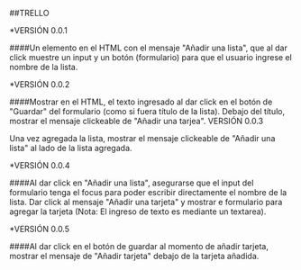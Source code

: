 ##TRELLO

*VERSIÓN 0.0.1

####Un elemento en el HTML con el mensaje "Añadir una lista", que al dar click muestre un input y un botón (formulario) para que el usuario ingrese el nombre de la lista.

*VERSIÓN 0.0.2

####Mostrar en el HTML, el texto ingresado al dar click en el botón de "Guardar" del formulario (como si fuera título de la lista). Debajo del título, mostrar el mensaje clickeable de "Añadir una tarjea".
VERSIÓN 0.0.3

Una vez agregada la lista, mostrar el mensaje clickeable de "Añadir una lista" al lado de la lista agregada.

*VERSIÓN 0.0.4

####Al dar click en "Añadir una lista", asegurarse que el input del formulario tenga el focus para poder escribir directamente el nombre de la lista. Dar click al mensaje "Añadir una tarjeta" y mostrar e formulario para agregar la tarjeta (Nota: El ingreso de texto es mediante un textarea).

*VERSIÓN 0.0.5

####Al dar click en el botón de guardar al momento de añadir tarjeta, mostrar el mensaje de "Añadir tarjeta" debajo de la tarjeta añadida.